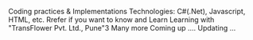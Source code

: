 Coding practices & Implementations 
Technologies: C#(.Net), Javascript, HTML, etc.
Rrefer if you want to know and Learn
Learning with "TransFlower Pvt. Ltd., Pune"3
Many more Coming up ....
Updating ...
